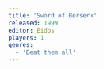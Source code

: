 ```yaml
---
title: 'Sword of Berserk'
released: 1999
editor: Eidos
players: 1
genres:
  - 'Beat them all'
---
```

